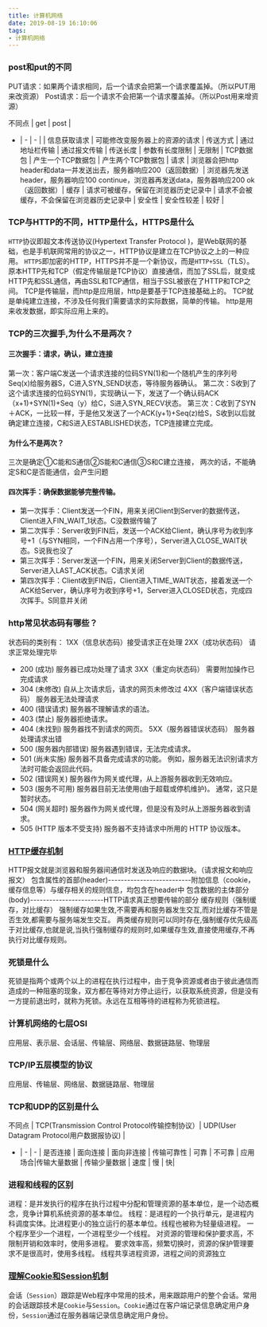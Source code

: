 ```yaml
---
title: 计算机网络
date: 2019-08-19 16:10:06
tags: 
- 计算机网络
---
```

### post和put的不同
PUT请求：如果两个请求相同，后一个请求会把第一个请求覆盖掉。（所以PUT用来改资源）
Post请求：后一个请求不会把第一个请求覆盖掉。（所以Post用来增资源）

不同点 | get | post |
- | - | - |
 | 信息获取请求 | 可能修改变服务器上的资源的请求 |
传送方式 | 通过地址栏传输 | 通过报文传输 |
传送长度 | 参数有长度限制 | 无限制 |
TCP数据包 | 产生一个TCP数据包 | 产生两个TCP数据包 |
请求 | 浏览器会把http header和data一并发送出去，服务器响应200（返回数据）| 浏览器先发送header，服务器响应100 continue，浏览器再发送data，服务器响应200 ok（返回数据）|
缓存 | 请求可被缓存，保留在浏览器历史记录中 | 请求不会被缓存，不会保留在浏览器历史记录中 |
安全性 | 安全性较差 | 较好 |

<!-- more -->

### TCP与HTTP的不同，HTTP是什么，HTTPS是什么
`HTTP`协议即超文本传送协议(Hypertext Transfer Protocol )，是Web联网的基础，也是手机联网常用的协议之一，HTTP协议是建立在TCP协议之上的一种应用。
`HTTPS`即加密的HTTP，HTTPS并不是一个新协议，而是`HTTP+SSL`（TLS）。原本HTTP先和TCP（假定传输层是TCP协议）直接通信，而加了SSL后，就变成HTTP先和SSL通信，再由SSL和TCP通信，相当于SSL被嵌在了HTTP和TCP之间。
TCP是传输层，而http是应用层，http是要基于TCP连接基础上的。
TCP就是单纯建立连接，不涉及任何我们需要请求的实际数据，简单的传输。
http是用来收发数据，即实际应用上来的。

### TCP的三次握手,为什么不是两次？
#### 三次握手：请求，确认，建立连接
第一次：客户端C发送一个请求连接的位码SYN(1)和一个随机产生的序列号Seq(x)给服务器S，C进入SYN_SEND状态，等待服务器确认。
第二次：S收到了这个请求连接的位码SYN(1)，实现确认一下，发送了一个确认码ACK（x+1)+SYN(1)+Seq（y）给C，S进入SYN_RECV状态。
第三次：C收到了SYN＋ACK，一比较一样，于是他又发送了一个ACK(y+1)+Seq(z)给S，S收到以后就确定建立连接，C和S进入ESTABLISHED状态，TCP连接建立完成。
#### 为什么不是两次？
三次是确定①C能和S通信②S能和C通信③S和C建立连接，
两次的话，不能确定S和C是否能通信，会产生问题
#### 四次挥手：确保数据能够完整传输。
- 第一次挥手：Client发送一个FIN，用来关闭Client到Server的数据传送，Client进入FIN_WAIT_1状态。C没数据传输了
- 第二次挥手：Server收到FIN后，发送一个ACK给Client，确认序号为收到序号+1（与SYN相同，一个FIN占用一个序号），Server进入CLOSE_WAIT状态。S说我也没了
- 第三次挥手：Server发送一个FIN，用来关闭Server到Client的数据传送，Server进入LAST_ACK状态。C请求关闭
- 第四次挥手：Client收到FIN后，Client进入TIME_WAIT状态，接着发送一个ACK给Server，确认序号为收到序号+1，Server进入CLOSED状态，完成四次挥手。S同意并关闭

### http常见状态码有哪些？
状态码的类别有：
1XX（信息状态码）接受请求正在处理
2XX（成功状态码） 请求正常处理完毕 
- 200 (成功) 服务器已成功处理了请求
3XX（重定向状态码） 需要附加操作已完成请求 
- 304 (未修改) 自从上次请求后，请求的网页未修改过
4XX（客户端错误状态码） 服务器无法处理请求
- 400 (错误请求) 服务器不理解请求的语法。
- 403 (禁止) 服务器拒绝请求。
- 404 (未找到) 服务器找不到请求的网页。
5XX（服务器错误状态码） 服务器处理请求出错
- 500 (服务器内部错误) 服务器遇到错误，无法完成请求。
- 501 (尚未实施) 服务器不具备完成请求的功能。 例如，服务器无法识别请求方法时可能会返回此代码。
- 502 (错误网关) 服务器作为网关或代理，从上游服务器收到无效响应。
- 503 (服务不可用) 服务器目前无法使用(由于超载或停机维护)。 通常，这只是暂时状态。
- 504 (网关超时) 服务器作为网关或代理，但是没有及时从上游服务器收到请求。
- 505 (HTTP 版本不受支持) 服务器不支持请求中所用的 HTTP 协议版本。

### [HTTP缓存机制](https://www.jianshu.com/p/dedb04225bc5)
HTTP报文就是浏览器和服务器间通信时发送及响应的数据块。（请求报文和响应报文）
包含属性的首部(header)--------------------------附加信息（cookie，缓存信息等）与缓存相关的规则信息，均包含在header中
包含数据的主体部分(body)-----------------------HTTP请求真正想要传输的部分
缓存规则（强制缓存，对比缓存）
强制缓存如果生效,不需要再和服务器发生交互,而对比缓存不管是否生效,都需要与服务端发生交互。
两类缓存规则可以同时存在,强制缓存优先级高于对比缓存,也就是说,当执行强制缓存的规则时,如果缓存生效,直接使用缓存,不再执行对比缓存规则。

### 死锁是什么
死锁是指两个或两个以上的进程在执行过程中，由于竞争资源或者由于彼此通信而造成的一种阻塞的现象，双方都在等待对方停止运行，以获取系统资源，但是没有一方提前退出时，就称为死锁。永远在互相等待的进程称为死锁进程。

### 计算机网络的七层OSI
应用层、表示层、会话层、传输层、网络层、数据链路层、物理层
### TCP/IP五层模型的协议
应用层、传输层、网络层、数据链路层、物理层

### TCP和UDP的区别是什么
不同点 | TCP(Transmission Control Protocol传输控制协议）| UDP(User Datagram Protocol用户数据报协议) |
- | - | - |
是否连接 | 面向连接 | 面向非连接 |
传输可靠性 | 可靠 | 不可靠 |
应用场合|传输大量数据 | 传输少量数据 |
速度 | 慢 | 快|

### 进程和线程的区别
进程：是并发执行的程序在执行过程中分配和管理资源的基本单位，是一个动态概念，竞争计算机系统资源的基本单位。
线程：是进程的一个执行单元，是进程内科调度实体。比进程更小的独立运行的基本单位。线程也被称为轻量级进程。
一个程序至少一个进程，一个进程至少一个线程。
对资源的管理和保护要求高，不限制开销和效率时，使用多进程。
要求效率高，频繁切换时，资源的保护管理要求不是很高时，使用多线程。
线程共享进程资源，进程之间的资源独立

### [理解Cookie和Session机制](https://www.cnblogs.com/andy-zhou/p/5360107.html)
会话（`Session`）跟踪是Web程序中常用的技术，用来跟踪用户的整个会话。常用的会话跟踪技术是`Cookie`与`Session`。`Cookie`通过在客户端记录信息确定用户身份，`Session`通过在服务器端记录信息确定用户身份。

